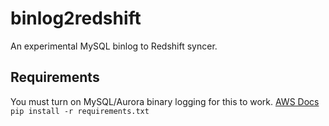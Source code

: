 # binlog2redshift
An experimental MySQL binlog to Redshift syncer.

## Requirements
You must turn on MySQL/Aurora binary logging for this to work. [AWS Docs](http://docs.aws.amazon.com/AmazonRDS/latest/UserGuide/USER_LogAccess.Concepts.MySQL.html#USER_LogAccess.MySQL.BinaryFormat)
`pip install -r requirements.txt`
